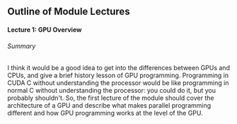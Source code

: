 ## Outline of Module Lectures

#### Lecture 1: GPU Overview

###### Summary

I think it would be a good idea to get into the differences between 
GPUs and CPUs, and give a brief history lesson of GPU programming.
Programming in CUDA C without understanding the processor would be like
programming in normal C without understanding the processor: you could
do it, but you probably shouldn't. So, the first lecture of the module
should cover the architecture of a GPU and describe what makes 
parallel programming different and how GPU programming works at the level
of the GPU.
